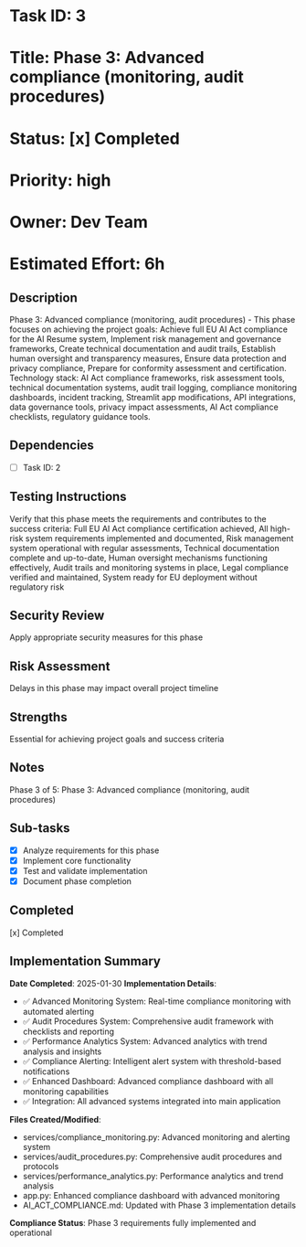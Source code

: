 # Task ID: 3
# Title: Phase 3: Advanced compliance (monitoring, audit procedures)
# Status: [x] Completed
# Priority: high
# Owner: Dev Team
# Estimated Effort: 6h

## Description
Phase 3: Advanced compliance (monitoring, audit procedures) - This phase focuses on achieving the project goals: Achieve full EU AI Act compliance for the AI Resume system, Implement risk management and governance frameworks, Create technical documentation and audit trails, Establish human oversight and transparency measures, Ensure data protection and privacy compliance, Prepare for conformity assessment and certification. Technology stack: AI Act compliance frameworks, risk assessment tools, technical documentation systems, audit trail logging, compliance monitoring dashboards, incident tracking, Streamlit app modifications, API integrations, data governance tools, privacy impact assessments, AI Act compliance checklists, regulatory guidance tools.

## Dependencies
- [ ] Task ID: 2

## Testing Instructions
Verify that this phase meets the requirements and contributes to the success criteria: Full EU AI Act compliance certification achieved, All high-risk system requirements implemented and documented, Risk management system operational with regular assessments, Technical documentation complete and up-to-date, Human oversight mechanisms functioning effectively, Audit trails and monitoring systems in place, Legal compliance verified and maintained, System ready for EU deployment without regulatory risk

## Security Review
Apply appropriate security measures for this phase

## Risk Assessment
Delays in this phase may impact overall project timeline

## Strengths
Essential for achieving project goals and success criteria

## Notes
Phase 3 of 5: Phase 3: Advanced compliance (monitoring, audit procedures)

## Sub-tasks
- [x] Analyze requirements for this phase
- [x] Implement core functionality
- [x] Test and validate implementation
- [x] Document phase completion

## Completed
[x] Completed

## Implementation Summary
**Date Completed**: 2025-01-30
**Implementation Details**:
- ✅ Advanced Monitoring System: Real-time compliance monitoring with automated alerting
- ✅ Audit Procedures System: Comprehensive audit framework with checklists and reporting
- ✅ Performance Analytics System: Advanced analytics with trend analysis and insights
- ✅ Compliance Alerting: Intelligent alert system with threshold-based notifications
- ✅ Enhanced Dashboard: Advanced compliance dashboard with all monitoring capabilities
- ✅ Integration: All advanced systems integrated into main application

**Files Created/Modified**:
- services/compliance_monitoring.py: Advanced monitoring and alerting system
- services/audit_procedures.py: Comprehensive audit procedures and protocols
- services/performance_analytics.py: Performance analytics and trend analysis
- app.py: Enhanced compliance dashboard with advanced monitoring
- AI_ACT_COMPLIANCE.md: Updated with Phase 3 implementation details

**Compliance Status**: Phase 3 requirements fully implemented and operational